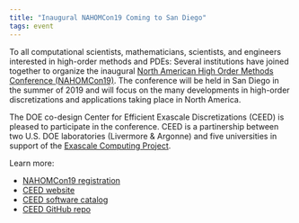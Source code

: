 ```yaml
---
title: "Inaugural NAHOMCon19 Coming to San Diego"
tags: event
---
```


To all computational scientists, mathematicians, scientists, and engineers interested in high-order methods and PDEs: Several institutions have joined together to organize the inaugural [North American High Order Methods Conference (NAHOMCon19)](https://www.nahomcon19.sdsu.edu/). The conference will be held in San Diego in the summer of 2019 and will focus on the many developments in high-order discretizations and applications taking place in North America.

The DOE co-design Center for Efficient Exascale Discretizations (CEED) is pleased to participate in the conference. CEED is a partinership between two U.S. DOE laboratories (Livermore & Argonne) and five universities in support of the [Exascale Computing Project](https://www.exascaleproject.org/exascale-computing-project/).

Learn more:
- [NAHOMCon19 registration](https://www.nahomcon19.sdsu.edu/)
- [CEED website](https://ceed.exascaleproject.org/)
- [CEED software catalog](https://ceed.exascaleproject.org/software/)
- [CEED GitHub repo](https://github.com/ceed/)
